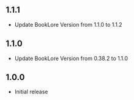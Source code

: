 <!-- https://developers.home-assistant.io/docs/add-ons/presentation#keeping-a-changelog -->
## 1.1.1
- Update BookLore Version from 1.1.0 to 1.1.2

## 1.1.0
- Update BookLore Version from 0.38.2 to 1.1.0

## 1.0.0

- Initial release
